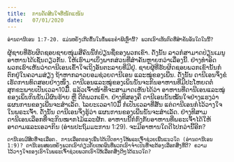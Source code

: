 ```yaml
---
title:  ການຕັດສິນໃຈທີ່ໜັກແໜ້ນ
date:   07/01/2020
---
```


`ອ່ານດານີເອນ 1:7-20. ແມ່ນຫຍັງເກີດຂຶ້ນໃນຂໍ້ພຣະຄຳພີເຫຼົ່ານີ້? ພວກເຮົາເຫັນກົດທີ່ສຳຄັນອັນໃດໃນນີ້?`

ຜູ້ຊາຍທີ່ຮັບຜິດຊອບຊາຍໜຸ່ມສີ່ຄົນນີ້ກໍປ່ຽນຊື່ຂອງພວກເຂົາ. ດັ່ງນັ້ນ ລາວກໍສາມາດປ່ຽນເມນູອາຫານໄດ້ເຊັ່ນດຽວກັນ. ໃຫ້ເຮົາມາເບິ່ງພາກສ່ວນທີ່ສຳຄັນຫຼາຍກວ່າເລື່ອງນີ້. ຢ່າງທຳອິດ ພວກເຮົາເຫັນວ່າດານີເອນເຂົ້າໃຈເຖິງອັນຕະລາຍທີ່ມີຢູ່. ຊາຍຜູ້ທີ່ຮັບຜິດຊອບພວກເຂົານັ້ນກໍຕົກຢູ່ໃນຄວາມສ່ຽງ ຖ້າຫາກລາວຍອມຊ່ວຍດານີເອນ ແລະໝູ່ຂອງເພີ່ນ. ດັ່ງນັ້ນ ດານີເອນຈຶ່ງຂໍເຮັດການທົດສອບຢ່າງໜຶ່ງ. ດານີເອນແລະໝູ່ຂອງເພິ່ນນັ້ນຈະກິນອາຫານທີ່ມີປະໂຫຍດຕໍ່ສຸກຂະພາບເປັນເວລາ10ມື້. ແລ້ວເຈົ້າໜ້າທີ່ຈະສາມາດເຫັນໄດ້ວ່າ ອາຫານທີ່ດານີເອນແລະໝູ່ຂອງເພິ່ນກິນນັ້ນມີຜົນຮ້າຍ ຫຼື ດີຕໍ່ພວກເຂົາ. ຢ່າງທີສອງຄື ດານີເອນນັ້ນໝັ້ນໃຈຢ່າງແຮງວ່າແຜນການຂອງເພີ່ນຈະສຳເລັດ. ໄລຍະເວລາ10ມື້ ກໍເປັນເວລາທີ່ສັ້ນ ແຕ່ດານີເອນກໍໄວ້ວາງໃຈໃນພຣະເຈົ້າ. ດັ່ງນັ້ນ ດານີເອນຈຶ່ງຮູ້ວ່າ ແຜນການຂອງເພີ່ນນັ້ນຈະສຳເລັດ. ຢ່າງທີສາມ ດານີເອນເລືອກທີ່ຈະກິນໝາກໄມ້ແລະຜັກ. ອາຫານນີ້ກໍກົງກັບອາຫານທີ່ພຣະເຈົ້າໄດ້ໃຫ້ອາດາມແລະເອວາກິນ (ອ່ານປະຖົມມະການ 1:29). ຈະມີອາຫານໃດດີໄປກວ່ານີ້ອີກ?

`ດານີເອນມີສິດທີ່ຈະເລືອກ. ການເລືອກຂອງເພີ່ນໄດ້ເປີດທາງໃຫ້ພຣະເຈົ້າຊ່ວຍເພີ່ນແນວໃດ (ອ່ານດານີເອນ 1:9)? ດານີເອນສອນຫຍັງພວກເຮົາກ່ຽວກັບເຫດຜົນທີ່ພວກເຮົາຈຳເປັນທີ່ຈະຕ້ອງເລືອກສິ່ງທີ່ດີ? ຄວາມໄວ້ວາງໃຈຂອງເຮົາໃນພຣະເຈົ້າຊ່ວຍພວກເຮົາໃຫ້ເລືອກສິ່ງດີໆໄດ້ແນວໃດ?`